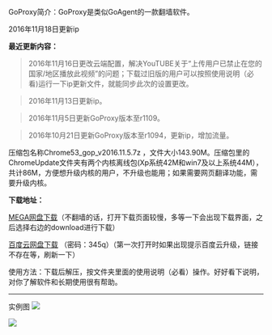 GoProxy简介：GoProxy是类似GoAgent的一款翻墙软件。

2016年11月18日更新ip

**最近更新内容：**

> 2016年11月16日更改云端配置，解决YouTUBE关于“上传用户已禁止在您的国家/地区播放此视频”的问题；下载过旧版的用户可以按照使用说明（必看)运行一下ip更新文件，就能同步此次的设置更改。

> 2016年11月13日更新ip。

> 2016年11月5日更新GoProxy版本至r1109。

> 2016年10月21日更新GoProxy版本至r1094，更新ip，增加流量。


压缩包名称Chrome53_gop_v2016.11.5.7z ，文件大小143.90M。压缩包里的ChromeUpdate文件夹有两个内核离线包(Xp系统42M和win7及以上系统44M），共计86M，方便想升级内核的用户，不升级也能用；如果需要网页翻译功能，需要升级内核。

**下载地址：**

[MEGA网盘下载](https://mega.nz/#!hoRC3LDb!pyz8TzbH5nfRdOPuEoMZm1GfvBu-wn8ud8FfVHjWghM)（不翻墙的话，打开下载页面较慢，多等一下会出现下载界面，之后选择右边的download进行下载）

[百度云网盘下载](http://pan.baidu.com/s/1eROzzNG) （密码：345q）（第一次打开时如果出现提示百度云升级，链接不存在等，刷新一下）



使用方法：下载后解压，按文件夹里面的使用说明（必看）操作。好好看下说明，对你了解软件和长期使用很有帮助。

***
实例图
![](https://raw.githubusercontent.com/Alvin9999/pac2/master/goagent综合版使用1.png)

![](https://raw.githubusercontent.com/Alvin9999/pac2/master/GOP1.png)